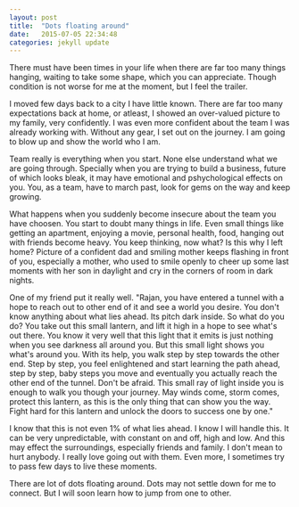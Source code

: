 ```yaml
---
layout: post
title:  "Dots floating around"
date:   2015-07-05 22:34:48
categories: jekyll update
---
```

There must have been times in your life when there are far too many things hanging, waiting to take some shape, which you can appreciate. Though condition is not worse for me at the moment, but I feel the trailer.

I moved few days back to a city I have little known. There are far too many expectations back at home, or atleast, I showed an over-valued picture to my family, very confidently. I was even more confident about the team I was already working with. Without any gear, I set out on the journey. I am going to blow up and show the world who I am.

Team really is everything when you start. None else understand what we are going through. Specially when you are trying to build a business, future of which looks bleak, it may have emotional and pshychological effects on you. You, as a team, have to march past, look for gems on the way and keep growing.

What happens when you suddenly become insecure about the team you have choosen. You start to doubt many things in life. Even small things like getting an apartment, enjoying a movie, personal health, food, hanging out with friends become heavy. You keep thinking, now what? Is this why I left home? Picture of a confident dad and smiling mother keeps flashing in front of you, especially a mother, who used to smile openly to cheer up some last moments with her son in daylight and cry in the corners of room in dark nights.

One of my friend put it really well. "Rajan, you have entered a tunnel with a hope to reach out to other end of it and see a world you desire. You don't know anything about what lies ahead. Its pitch dark inside. So what do you do? You take out this small lantern, and lift it high in a hope to see what's out there. You know it very well that this light that it emits is just nothing when you see darkness all around you. But this small light shows you what's around you. With its help, you walk step by step towards the other end. Step by step, you feel enlightened and start learning the path ahead, step by step, baby steps you move and eventually you actually reach the other end of the tunnel. Don't be afraid. This small ray of light inside you is enough to walk you though your journey. May winds come, storm comes, protect this lantern, as this is the only thing that can show you the way. Fight hard for this lantern and unlock the doors to success one by one."

I know that this is not even 1% of what lies ahead. I know I will handle this. It can be very unpredictable, with constant on and off, high and low. And this may effect the surroundings, especially friends and family. I don't mean to hurt anybody. I really love going out with them. Even more, I sometimes try to pass few days to live these moments.

There are lot of dots floating around. Dots may not settle down for me to connect. But I will soon learn how to jump from one to other.


[jekyll]:      http://jekyllrb.com
[jekyll-gh]:   https://github.com/jekyll/jekyll
[jekyll-help]: https://github.com/jekyll/jekyll-help
